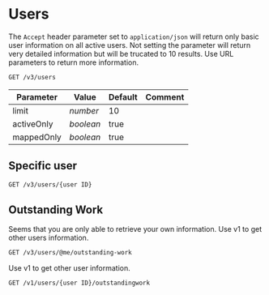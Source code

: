 # Users

The `Accept` header parameter set to `application/json` will return only basic user information on all active users. 
Not setting the parameter will return very detailed information but will be trucated to 10 results. Use URL parameters to return
more information.

```html
GET /v3/users
```

|Parameter|Value|Default|Comment|
|---|---|---|---|
|limit|_number_|10||
|activeOnly|_boolean_|true||
|mappedOnly|_boolean_|true||


## Specific user

```html
GET /v3/users/{user ID}
```

## Outstanding Work

Seems that you are only able to retrieve your own information. Use v1 to get other users information.

```html
GET /v3/users/@me/outstanding-work
```

Use v1 to get other user information.
```html
GET /v1/users/{user ID}/outstandingwork
```
